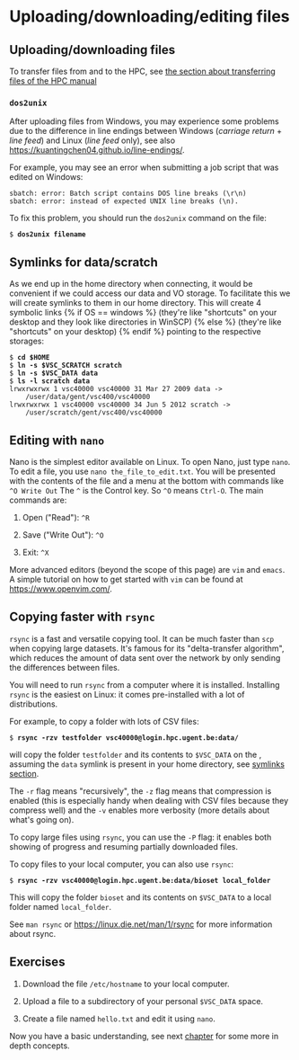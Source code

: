 # Uploading/downloading/editing files


## Uploading/downloading files
[//]: # (sec:uploading-files)

To transfer files from and to the HPC, see 
[the section about transferring files of the
HPC manual](../connecting.md#transfer-files-tofrom-the-hpc)

### `dos2unix`
[//]: # (subsec:dos2unix)

After uploading files from Windows, you may experience some problems due to the difference
in line endings between Windows (*carriage return* + *line feed*) and Linux (*line feed* only),
see also <https://kuantingchen04.github.io/line-endings/>.

For example, you may see an error when submitting a job script that was edited on Windows:

```
sbatch: error: Batch script contains DOS line breaks (\r\n)
sbatch: error: instead of expected UNIX line breaks (\n).
```

To fix this problem, you should run the ``dos2unix`` command on the file:

<pre><code>$ <b>dos2unix filename</b>
</code></pre>

## Symlinks for data/scratch
[//]: # (sec:symlink-for-data)


As we end up in the home directory when connecting, it would be
convenient if we could access our data and VO storage. To facilitate
this we will create symlinks to them in our home directory. 
This will create 4 symbolic links {% if OS == windows %}
(they're like "shortcuts" on your desktop and they look like directories in WinSCP)
{% else %}
(they're like "shortcuts" on your desktop)
{% endif %} pointing to the respective storages:

<pre><code>$ <b>cd $HOME</b>
$ <b>ln -s $VSC_SCRATCH scratch</b>
$ <b>ln -s $VSC_DATA data</b>
$ <b>ls -l scratch data</b>
lrwxrwxrwx 1 vsc40000 vsc40000 31 Mar 27 2009 data ->
    /user/data/gent/vsc400/vsc40000
lrwxrwxrwx 1 vsc40000 vsc40000 34 Jun 5 2012 scratch ->
    /user/scratch/gent/vsc400/vsc40000
</code></pre>
 


##  Editing with `nano`

Nano is the simplest editor available on Linux. To open Nano, just type
`nano`. To edit a file, you use `nano the_file_to_edit.txt`. You will be
presented with the contents of the file and a menu at the bottom with
commands like `^O Write Out` The `^` is the Control key. So `^O` means
`Ctrl-O`. The main commands are:

1.  Open ("Read"): `^R`

2.  Save ("Write Out"): `^O`

3.  Exit: `^X`

More advanced editors (beyond the scope of this page) are `vim` and
`emacs`. A simple tutorial on how to get started with `vim` can be found
at <https://www.openvim.com/>.

## Copying faster with `rsync`
[//]: # (sec:rsync)

`rsync` is a fast and versatile copying tool. It can be much faster than
`scp` when copying large datasets. It's famous for its "delta-transfer
algorithm", which reduces the amount of data sent over the network by
only sending the differences between files.

You will need to run `rsync` from a computer where it is installed.
Installing `rsync` is the easiest on Linux: it comes pre-installed with
a lot of distributions.

For example, to copy a folder with lots of CSV files:
<pre><code>$ <b>rsync -rzv testfolder vsc40000@login.hpc.ugent.be:data/</b></code></pre>

will copy the folder `testfolder` and its contents to `$VSC_DATA` on the
, assuming the `data` symlink is present in your home directory, see 
[symlinks section](uploading_files.md#symlinks-for-datascratch).

The `-r` flag means "recursively", the `-z` flag means that compression
is enabled (this is especially handy when dealing with CSV files because
they compress well) and the `-v` enables more verbosity (more details
about what's going on).

To copy large files using `rsync`, you can use the `-P` flag: it enables
both showing of progress and resuming partially downloaded files.

To copy files to your local computer, you can also use `rsync`:
<pre><code>$ <b>rsync -rzv vsc40000@login.hpc.ugent.be:data/bioset local_folder</b></code></pre>
This will copy the folder `bioset` and its contents on `$VSC_DATA`
to a local folder named `local_folder`.

See `man rsync` or <https://linux.die.net/man/1/rsync> for more
information about rsync.

## Exercises
1.  Download the file `/etc/hostname` to your local computer.

2.  Upload a file to a subdirectory of your personal `$VSC_DATA` space.

3.  Create a file named `hello.txt` and edit it using `nano`.

Now you have a basic understanding, see next [chapter](beyond_the_basics.md) for some more in depth concepts.
